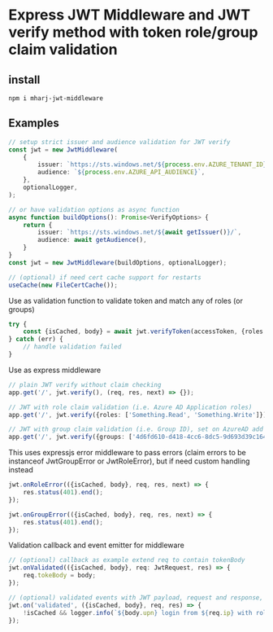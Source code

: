# Express JWT Middleware and JWT verify method with token role/group claim validation

## install

```
npm i mharj-jwt-middleware
```

## Examples

```typescript
// setup strict issuer and audience validation for JWT verify
const jwt = new JwtMiddleware(
	{
		issuer: `https://sts.windows.net/${process.env.AZURE_TENANT_ID}/`,
		audience: `${process.env.AZURE_API_AUDIENCE}`,
	},
	optionalLogger,
);

// or have validation options as async function
async function buildOptions(): Promise<VerifyOptions> {
	return {
		issuer: `https://sts.windows.net/${await getIssuer()}/`,
		audience: await getAudience(),
	}
}
const jwt = new JwtMiddleware(buildOptions, optionalLogger);

// (optional) if need cert cache support for restarts
useCache(new FileCertCache());
```

Use as validation function to validate token and match any of roles (or groups)

```typescript
try {
	const {isCached, body} = await jwt.verifyToken(accessToken, {roles: ['Something.Read', 'Something.Write']});
} catch (err) {
	// handle validation failed
}
```

Use as express middleware

```typescript
// plain JWT verify without claim checking
app.get('/', jwt.verify(), (req, res, next) => {});

// JWT with role claim validation (i.e. Azure AD Application roles)
app.get('/', jwt.verify({roles: ['Something.Read', 'Something.Write']}), (req, res, next) => {});

// JWT with group claim validation (i.e. Group ID), set on AzureAD add Group claim types to token
app.get('/', jwt.verify({groups: ['4d6fd610-d418-4cc6-8dc5-9d693d39c164', '4d0b29a7-fb1e-4aad-89b3-636a55c07d7c']}), (req, res, next) => {});
```

This uses expressjs error middleware to pass errors (claim errors to be instanceof JwtGroupError or JwtRoleError), but if need custom handling instead

```typescript
jwt.onRoleError(({isCached, body}, req, res, next) => {
	res.status(401).end();
});

jwt.onGroupError(({isCached, body}, req, res, next) => {
	res.status(401).end();
});
```

Validation callback and event emitter for middleware

```typescript
// (optional) callback as example extend req to contain tokenBody
jwt.onValidated(({isCached, body}, req: JwtRequest, res) => {
	req.tokeBody = body;
});

// (optional) validated events with JWT payload, request and response, as example to log new tokens
jwt.on('validated', ({isCached, body}, req, res) => {
	!isCached && logger.info(`${body.upn} login from ${req.ip} with roles ${body.roles}`);
});
```
